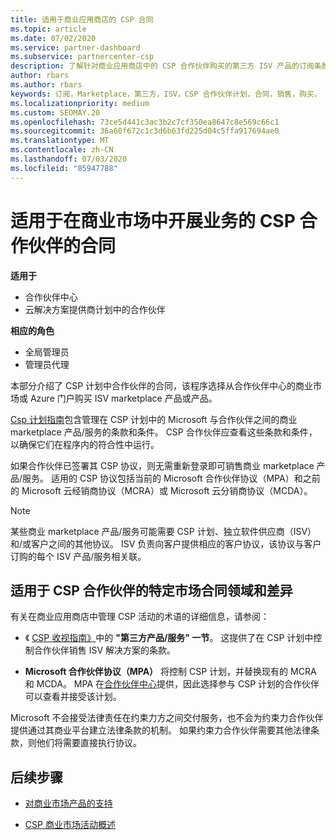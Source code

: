 ```yaml
---
title: 适用于商业应用商店的 CSP 合同
ms.topic: article
ms.date: 07/02/2020
ms.service: partner-dashboard
ms.subservice: partnercenter-csp
description: 了解针对商业应用商店中的 CSP 合作伙伴购买的第三方 ISV 产品的订阅条款、条件和协定。
author: rbars
ms.author: rbars
keywords: 订阅，Marketplace，第三方，ISV，CSP 合作伙伴计划，合同，销售，购买，
ms.localizationpriority: medium
ms.custom: SEOMAY.20
ms.openlocfilehash: 73ce5d441c3ac3b2c7cf350ea8647c8e569c66c1
ms.sourcegitcommit: 36a60f672c1c3d6b63fd225d04c5ffa917694ae0
ms.translationtype: MT
ms.contentlocale: zh-CN
ms.lasthandoff: 07/03/2020
ms.locfileid: "85947788"
---
```

# <a name="contracts-for-csp-partners-doing-business-in-the-commercial-marketplace"></a>适用于在商业市场中开展业务的 CSP 合作伙伴的合同

**适用于**

- 合作伙伴中心
- 云解决方案提供商计划中的合作伙伴

**相应的角色**

- 全局管理员
- 管理员代理

本部分介绍了 CSP 计划中合作伙伴的合同，该程序选择从合作伙伴中心的商业市场或 Azure 门户购买 ISV marketplace 产品或产品。

[Csp 计划指南](https://go.microsoft.com/fwlink/p/?LinkId=617100)包含管理在 CSP 计划中的 Microsoft 与合作伙伴之间的商业 marketplace 产品/服务的条款和条件。 CSP 合作伙伴应查看这些条款和条件，以确保它们在程序内的符合性中运行。  

如果合作伙伴已签署其 CSP 协议，则无需重新登录即可销售商业 marketplace 产品/服务。 适用的 CSP 协议包括当前的 Microsoft 合作伙伴协议（MPA）和之前的 Microsoft 云经销商协议（MCRA）或 Microsoft 云分销商协议（MCDA）。

>[!NOTE]
> 某些商业 marketplace 产品/服务可能需要 CSP 计划、独立软件供应商（ISV）和/或客户之间的其他协议。 ISV 负责向客户提供相应的客户协议，该协议与客户订购的每个 ISV 产品/服务相关联。

## <a name="specific-marketplace-contract-areas-and-distinctions-for-csp-partners"></a>适用于 CSP 合作伙伴的特定市场合同领域和差异

有关在商业应用商店中管理 CSP 活动的术语的详细信息，请参阅：

- 《 [CSP 收视指南》](https://go.microsoft.com/fwlink/p/?LinkId=617100)中的 **"第三方产品/服务" 一节**。 这提供了在 CSP 计划中控制合作伙伴销售 ISV 解决方案的条款。

- **Microsoft 合作伙伴协议（MPA）** 将控制 CSP 计划，并替换现有的 MCRA 和 MCDA。 MPA 在[合作伙伴中心](https://partner.microsoft.com/pcv/dashboard/overview)提供，因此选择参与 CSP 计划的合作伙伴可以查看并接受该计划。
  
Microsoft 不会接受法律责任在约束力方之间交付服务，也不会为约束力合作伙伴提供通过其商业平台建立法律条款的机制。 如果约束力合作伙伴需要其他法律条款，则他们将需要直接执行协议。

## <a name="next-steps"></a>后续步骤

- [对商业市场产品的支持](csp-commercial-marketplace-support.md)

- [CSP 商业市场活动概述](csp-commercial-marketplace-overview.md)

